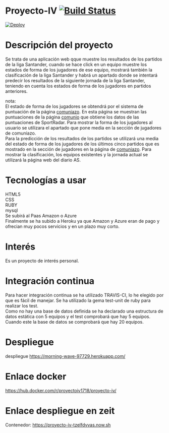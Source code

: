 # Proyecto-IV [![Build Status](https://travis-ci.org/CharlySM/Proyecto-IV.svg?branch=master)](https://travis-ci.org/CharlySM/Proyecto-IV)

[![Deploy](https://www.herokucdn.com/deploy/button.svg)](https://morning-wave-97729.herokuapp.com/)

# Descripción del proyecto
Se trata de una aplicación web qque muestre los resultados de los partidos de la liga Santander, cuando se hace click en un equipo muestre los estados de forma de los jugadores de ese equipo, mostrará también la clasificación de la liga Santander y habrá un apartado donde se intentará predecir los resultados de la siguiente jornada de la liga Santander, teniendo en cuenta los estados de forma de los jugadores en partidos anteriores.  

 nota:  
 El estado de forma de los jugadores se obtendrá por el sistema de puntuación de la página [comuniazo](www.comuniazo.com). En esta página se muestran las puntuaciones de la página [comunio](www.comunio.com) que obtiene los datos de las puntuaciones de SportRadar. Para mostrar la forma de los jugadores al usuario se utilizara el apartado que pone media en la sección de jugadores de comuniazo.  
 Para la predicción de los resultados de los partidos se utilizará una media del estado de forma de los jugadores de los últimos cinco partidos que es mostrado en la sección de jugadores en la página de [comuniazo](www.comuniazo.com). Para mostrar la clasificación, los equipos existentes y la jornada actual se utilizará la página web del diario AS.


# Tecnologías a usar

HTML5  
CSS  
RUBY  
mysql  
Se subirá al Paas Amazon o Azure  
Finalmente se ha subido a Heroku ya que Amazon y Azure eran de pago y ofrecian muy pocos servicios y en un plazo muy corto.

# Interés
Es un proyecto de interés personal.

# Integración continua

Para hacer integración continua se ha utilizado TRAVIS-CI, lo he elegido por que es fácil de manejar. Se ha utilizado la gema test-unit de ruby para realizar los test.  
Como no hay una base de datos definida se ha declarado una estructura de datos estática con 5 equipos y el test comprobará que hay 5 equipos. Cuando este la base de datos se comprobará que hay 20 equipos.  

# Despliegue  
despliegue https://morning-wave-97729.herokuapp.com/  

# Enlace docker
https://hub.docker.com/r/proyectoiv1718/proyecto-iv/  

# Enlace despliegue en zeit  
Contenedor: https://proyecto-iv-tzelfdvvas.now.sh  
